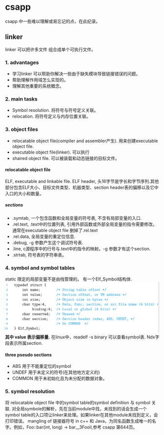 # csapp
  csapp 中一些难以理解或易忘记的点，在此纪录。
## linker
  linker 可以把许多文件 组合成单个可执行文件。
### 1. advantages
- 学习linker 可以帮助你解决一些由于缺失模块导致链接错误的问题。
- 帮助理解作用域怎么实现的。
- 理解其他重要的系统概念。
### 2. main tasks
- Symbol resolution. 将符号与符号定义关联。
- relocation. 将符号定义与内存位置关联。

### 3. object files
- relocatable object file(compiler and assembler产生). 用来创建executable object file.
- executable object file(linker). 可以执行
- shaired object file. 可以被装载和动态链接的目标文件。
#### relocatable object file
ELF, executable and linkable file.
ELF header, 头16字节是字长和字节序列.其他部分包含ELF大小、目标文件类型、机器类型、section header表的偏移以及它中入口的大小和数量。
##### sections
- .symtab, 一个包含函数和全局变量的符号表, 不含有局部变量的入口.
- .rel.text, .text中的位置列表, 引用外部函数或外部全局变量的指令需要修改。通常在executable object file 删掉了.rel.text
- .rel.data, 全局变量的重定位信息.
- .debug, -g 参数产生这个调试符号表.
- .line, c源程序中的行号与.text中的指令的映射。-g 参数才有这个section.
- .strtab, 符号表的字符串表。
### 4. symbol and symbol tables
static 限定的局部变量不是由栈管理的。
有一个Elf_Symbol结构体.
![](image/elf_symbol.png "elf symbol")
**其中 value 表示偏移量.**
  在linux中，readelf -s binary 可以查看symbol表. Ndx字段表示所属section.
#### three pseudo sections
- ABS 用于不能重定位的symbol
- UNDEF 用于未定义的符号(在其他地方定义的)
- COMMON 用于未初始化且为未分配的数据对象。
### 5. symbol resolution
  将 relocatable object file 中的symbol table的symbol definition 与 symbol 关联.
  对全局symbole的解析，先在当前module中找，未找到的话会生成一个symbol table的入口项让linker来处理。如果linker在其他module未找到定义，会打印错误。
  mangling of 链接器符号 in c++ 和 Java，为同名函数生成唯一的名字。例如，Foo::bar(int, long) -> bar__3Fooil,参考 csapp 第644页。
